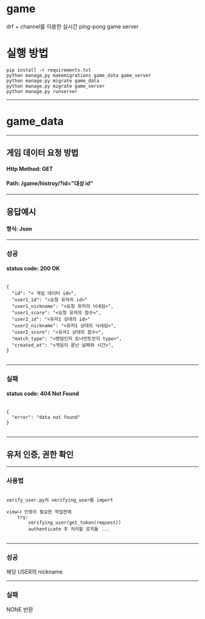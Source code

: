 # game
drf + channel를 이용한 실시간 ping-pong game server

# 실행 방법
```shell
pip install -r requirements.txt
python manage.py makemigrations game_data game_server
python manage.py migrate game_data
python manage.py migrate game_server
python manage.py runserver
```

***
# game_data
***
## 게임 데이터 요청 방법
#### Http Method: GET
#### Path: /game/histroy/?id="대상 id"
***
## 응답예시
#### 형식: Json
***
### 성공
#### status code: 200 OK
<pre>
<code>
{
  "id": "< 게임 데이터 id>",
  "user1_id": "<요청 유저의 id>"
  "user1_nickname": "<요청 유저의 닉네임>",
  "user1_score": "<요청 유저의 점수>",
  "user2_id": "<유저1 상대의 id>"
  "user2_nickname": "<유저1 상대의 닉네임>",
  "user2_score": "<유저1 상대의 점수>",
  "match_type": "<랜덤인지 토너먼트인지 type>",
  "created_at": "<게임이 끝난 날짜와 시간>",
}
</code>
</pre>
***
### 실패
#### status code: 404 Not Found
<pre>
<code>
{
  "error": "data not found"
}
</code>
</pre>
***
## 유저 인증, 권한 확인
****
### 사용법
<pre>
<code>
verify_user.py의 verifying_user를 import

view나 인증이 필요한 작업전에 
    try:
        verifying_user(get_token(request))
        authenticate 후 처리할 로직들 ...
</code>
</pre>
***
### 성공
해당 USER의 nickname
***
### 실패
NONE 반환
